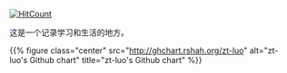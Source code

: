 
[![HitCount](http://hits.dwyl.io/ztluo/about.svg)](http://hits.dwyl.io/ztluo/about)

这是一个记录学习和生活的地方。  


{{% figure class="center" src="http://ghchart.rshah.org/zt-luo" alt="zt-luo's Github chart" title="zt-luo's Github chart" %}}

